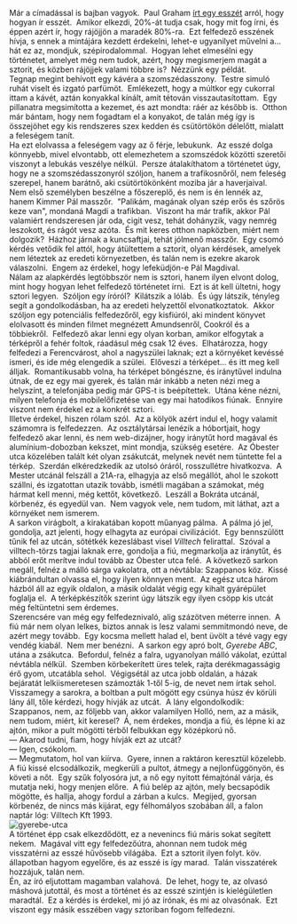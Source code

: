 Már a címadással is bajban vagyok.  Paul Graham
[írt egy esszét](http://paulgraham.com/essay.html) arról, hogy
hogyan ír esszét.  Amikor elkezdi, 20%-át tudja csak, hogy mit fog
írni, és éppen azért ír, hogy rájöjjön a maradék 80%-ra.  Ezt
felfedező esszének hívja, s ennek a mintájára kezdett érdekelni,
lehet-e ugyanilyet művelni a... hát ez az, mondjuk,
szépirodalommal.  Hogyan lehet elmesélni egy történetet, amelyet
még nem tudok, azért, hogy megismerjem magát a sztorit, és közben
rájöjjek valami többre is?  Nézzünk egy példát.  
Tegnap megint behívott egy kávéra a szomszédasszony.  Testre simuló
ruhát viselt és izgató parfümöt.  Emlékezett, hogy a múltkor egy
cukorral ittam a kávét, aztán konyakkal kínált, amit tétován
visszautasítottam.  Egy pillanatra megsimította a kezemet, és azt
mondta: ráér az később is.  Otthon már bántam, hogy nem fogadtam el
a konyakot, de talán még így is összejöhet egy kis rendszeres szex
kedden és csütörtökön délelőtt, mialatt a feleségem tanít.  
Ha ezt elolvassa a feleségem vagy az ő férje, lebukunk.  Az esszé
dolga könnyebb, mivel elvontabb, ott elemezhetem a szomszédok
közötti szeretői viszonyt a lebukás veszélye nélkül.  Persze
átalakíthatom a történetet úgy, hogy ne a szomszédasszonyról
szóljon, hanem a trafikosnőről, nem feleség szerepel, hanem
barátnő, aki csütörtökönként moziba jár a haverjaival.  Nem első
személyben beszélne a főszereplő, és nem is én lennék az, hanem
Kimmer Pál masszőr.  "Palikám, magának olyan szép erős és szőrös
keze van", mondaná Magdi a trafikban.  Viszont ha már trafik, akkor
Pál valamiért rendszeresen jár oda, cigit vesz, tehát dohányzik,
vagy nemrég leszokott, és rágót vesz azóta.  És mit keres otthon
napközben, miért nem dolgozik?  Házhoz járnak a kuncsaftjai, tehát
jólmenő masszőr.  Egy csomó kérdés vetődik fel attól, hogy
átültettem a sztorit, olyan kérdések, amelyek nem léteztek az
eredeti környezetben, és talán nem is ezekre akarok válaszolni. 
Engem az érdekel, hogy lefeküdjön-e Pál Magdival.  
Nálam az alapkérdés legtöbbször nem is sztori, hanem ilyen elvont
dolog, mint hogy hogyan lehet felfedező történetet írni.  Ezt is át
kell ültetni, hogy sztori legyen.  Szóljon egy íróról?  Kilátszik a
lóláb.  És úgy látszik, tényleg segít a gondolkodásban, ha az
eredeti helyzettől elvonatkoztatok.  Akkor szóljon egy potenciális
felfedezőről, egy kisfiúról, aki mindent könyvet elolvasott és
minden filmet megnézett Amundsenről, Cookról és a többiekről. 
Felfedező akar lenni egy olyan korban, amikor elfogytak a térképről
a fehér foltok, ráadásul még csak 12 éves.  Elhatározza, hogy
felfedezi a Ferencvárost, ahol a nagyszülei laknak; ezt a környéket
kevéssé ismeri, és ide még elengedik a szülei.  Előveszi a
térképet... és itt meg kell álljak.  Romantikusabb volna, ha
térképet böngészne, és iránytűvel indulna útnak, de ez egy mai
gyerek, és talán már inkább a neten nézi meg a helyszínt, a
telefonjába pedig már GPS-t is beépítettek.  Utána kéne nézni,
milyen telefonja és mobilelőfizetése van egy mai hatodikos fiúnak. 
Ennyire viszont nem érdekel ez a konkrét sztori.  
Illetve érdekel, hiszen rólam szól.  Az a kölyök azért indul el,
hogy valamit számomra is felfedezzen.  Az osztálytársai lenézik a
hóbortjait, hogy felfedező akar lenni, és nem web-dizájner, hogy
iránytűt hord magával és alumínium-dobozban kekszet, mint mondja,
szükség esetére.  Az Óbester utca közelében talált két olyan
zsákutcát, melynek nevét nem tüntette fel a térkép.  Szerdán
elkéredzkedik az utolsó óráról, rosszullétre hivatkozva.  A Mester
utcánál felszáll a 21A-ra, elhagyja az első megállót, ahol le
szokott szállni, és izgatottan utazik tovább, ismétli magában a
számokat, még hármat kell menni, még kettőt, következő.  Leszáll a
Bokráta utcánál, körbenéz, és egyedül van.  Nem vagyok vele, nem
tudom, mit láthat, azt a környéket nem ismerem.  
A sarkon virágbolt, a kirakatában kopott műanyag pálma.  A pálma jó
jel, gondolja, azt jelenti, hogy elhagyta az európai civilizációt. 
Egy bennszülött tűnik fel az utcán, sötétkék kezeslábast visel
*Villtech* felirattal.  Szóval a villtech-törzs tagjai laknak erre,
gondolja a fiú, megmarkolja az iránytűt, és abból erőt merítve
indul tovább az Óbester utca felé.  A következő sarkon megáll,
felnéz a málló sárga vakolatra, ott a névtábla: Szappanos köz. 
Kissé kiábrándultan olvassa el, hogy ilyen könnyen ment.  Az egész
utca három házból áll az egyik oldalon, a másik oldalát végig egy
kihalt gyárépület foglalja el.  A térképkészítők szerint úgy
látszik egy ilyen csöpp kis utcát még feltüntetni sem érdemes.  
Szerencsére van még egy felfedeznivaló, alig százötven méterre
innen.  A fiú már nem olyan lelkes, biztos annak is lesz valami
semmitmondó neve, de azért megy tovább.  Egy kocsma mellett halad
el, bent üvölt a tévé vagy egy vendég kiabál.  Nem mer benézni.  A
sarkon egy apró bolt, *Gyerebe ABC*, utána a zsákutca.  Befordul,
felnéz a falra, ugyanolyan málló vákolat, ezúttal névtábla nélkül. 
Szemben körbekerített üres telek, rajta derékmagasságig érő gyom,
utcatábla sehol.  Végigsétál az utca jobb oldalán, a házak
bejáratát lelkiismeretesen számozták 1-től 5-ig, de nevet nem írtak
sehol.  Visszamegy a sarokra, a boltban a pult mögött egy csúnya
húsz év körüli lány áll, tőle kérdezi, hogy hívják az utcát.  A
lány elgondolkodik: Szappanos, nem, az följebb van, akkor
valamilyen Holló, nem, az a másik, nem tudom, miért, kit keresel? 
Á, nem érdekes, mondja a fiú, és lépne ki az ajtón, mikor a pult
mögötti térből felbukkan egy középkorú nő.  
— Akarod tudni, fiam, hogy hívják ezt az utcát?  
— Igen, csókolom.  
— Megmutatom, hol van kiírva.  Gyere, innen a raktáron keresztül
közelebb.  
A fiú kissé elcsodálkozik, megkerüli a pultot, átmegy a
nejlonfüggönyön, és követi a nőt.  Egy szűk folyosóra jut, a nő egy
nyitott fémajtónál várja, és mutatja neki, hogy menjen előre.  A
fiú belép az ajtón, mely becsapódik mögötte, és hallja, ahogy
fordul a zárban a kulcs.  Megijed, gyorsan körbenéz, de nincs más
kijárat, egy félhomályos szobában áll, a falon naptár lóg: Villtech
Kft 1993.  
![gyerebe-utca](http://adam.schmideg.net/wp-content/uploads/2010/03/gyerebe-utca.jpg "gyerebe-utca")  
A történet épp csak elkezdődött, ez a nevenincs fiú máris sokat
segített nekem.  Magával vitt egy felfedezőútra, ahonnan nem tudok
még visszatérni az esszé hűvösebb világába.  Ezt a sztorit ilyen
folyt. köv.  állapotban hagyom egyelőre, és az esszé is így marad. 
Talán visszatérek hozzájuk, talán nem.   
Én, az író eljutottam magamban valahová.  De lehet, hogy te, az
olvasó máshová jutottál, és most a történet és az esszé szintjén is
kielégületlen maradtál.  Ez a kérdés is érdekel, mi jó az írónak,
és mi az olvasónak.  Ezt viszont egy másik esszében vagy sztoriban
fogom felfedezni.


